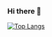 ### Hi there 👋

<!--
**markjt031/markjt031** is a ✨ _special_ ✨ repository because its `README.md` (this file) appears on your GitHub profile.

Here are some ideas to get you started:

- 🔭 I’m currently working on ...
- 🌱 I’m currently learning ...
- 👯 I’m looking to collaborate on ...
- 🤔 I’m looking for help with ...
- 💬 Ask me about ...
- 📫 How to reach me: ...
- 😄 Pronouns: ...
- ⚡ Fun fact: ...
-->

[![Top Langs](https://github-readme-stats-rouge-omega-35.vercel.app/api/top-langs/?username=markjt031&langs_count=6&bg_color=8db3b1&title_color=ffffff)](https://github.com/anuraghazra/github-readme-stats)
